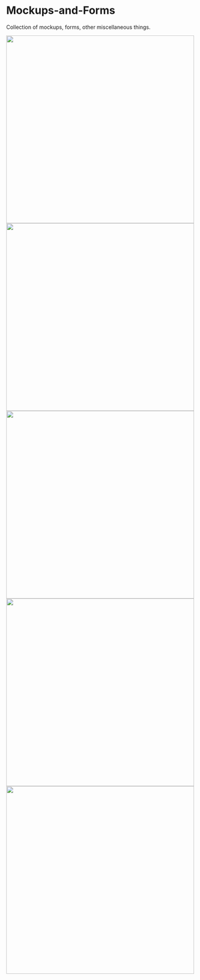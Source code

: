 # Mockups-and-Forms
Collection of mockups, forms, other miscellaneous things.

<img src="https://user-images.githubusercontent.com/25889133/52104368-2e666100-259f-11e9-807e-db791c2d6d8a.png" width="500" align="center"/>
<img src="https://user-images.githubusercontent.com/25889133/52104369-2efef780-259f-11e9-9338-15d770404901.png" width="500" align="center"/>
<img src="https://user-images.githubusercontent.com/25889133/52104371-30302480-259f-11e9-9706-8c05e02a39c0.png" width="500" align="center"/>
<img src="https://user-images.githubusercontent.com/25889133/52104373-31615180-259f-11e9-9bc2-d15c7bfffb49.png" width="500" align="center"/>
<img src="https://user-images.githubusercontent.com/25889133/53145347-af889680-3554-11e9-87f5-ca7cca5a2b6e.png" width="500" align="center"/>
